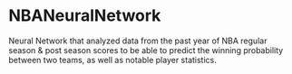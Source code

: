 # NBANeuralNetwork
Neural Network that analyzed data from the past year of NBA regular season &amp; post season scores to be able to predict the winning probability between two teams, as well as notable player statistics.
